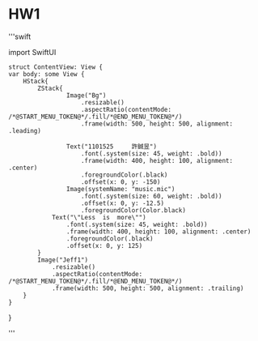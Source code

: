 <h1>HW1</h1>

'''swift


    
import SwiftUI

    struct ContentView: View {
    var body: some View {
        HStack{
            ZStack{
                    Image("Bg")
                        .resizable()
                        .aspectRatio(contentMode: /*@START_MENU_TOKEN@*/.fill/*@END_MENU_TOKEN@*/)
                        .frame(width: 500, height: 500, alignment: .leading)
                        
                    Text("1101525     許鋮昱")
                        .font(.system(size: 45, weight: .bold))
                        .frame(width: 400, height: 100, alignment: .center)
                        .foregroundColor(.black)
                        .offset(x: 0, y: -150)
                    Image(systemName: "music.mic")
                        .font(.system(size: 60, weight: .bold))
                        .offset(x: 0, y: -12.5)
                        .foregroundColor(Color.black)
                Text("\"Less  is  more\"")
                    .font(.system(size: 45, weight: .bold))
                    .frame(width: 400, height: 100, alignment: .center)
                    .foregroundColor(.black)
                    .offset(x: 0, y: 125)
            }
            Image("Jeff1")
                .resizable()
                .aspectRatio(contentMode: /*@START_MENU_TOKEN@*/.fill/*@END_MENU_TOKEN@*/)
                .frame(width: 500, height: 500, alignment: .trailing)
        } 
    }
}




'''

